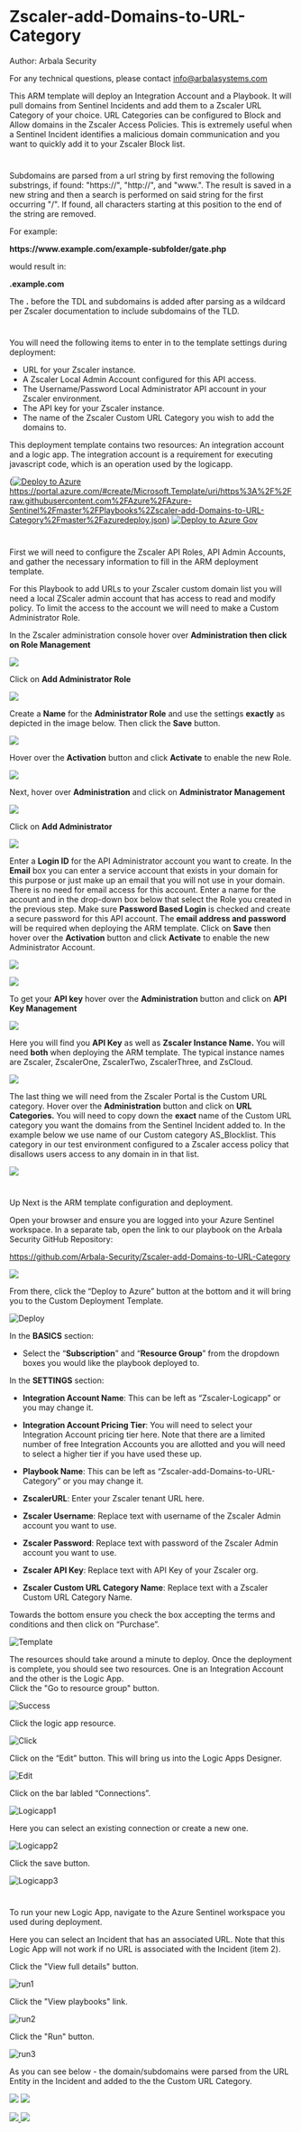 # Zscaler-add-Domains-to-URL-Category

Author: Arbala Security

For any technical questions, please contact info@arbalasystems.com   

This ARM template will deploy an Integration Account and a Playbook. It will pull domains from Sentinel Incidents and add them to a Zscaler URL Category of your choice. URL Categories can be configured to Block and Allow domains in the Zscaler Access Policies. This is extremely useful when a Sentinel Incident identifies a malicious domain communication and you want to quickly add it to your Zscaler Block list. 

#

Subdomains are parsed from a url string by first removing the following substrings, if found: "https://", "http://", and "ww<span></span>w.". 
The result is saved in a new string and then a search is performed on said string for the first occurring "/". 
If found, all characters starting at this position to the end of the string are removed.

For example:

**ht<span></span>tps://w<span></span>ww.example.<span></span>com/example-subfolder/gate.php**

would result in:  

**.example.com**

The **.** before the TDL and subdomains is added after parsing as a wildcard per Zscaler documentation to include subdomains of the TLD.  
                                                
                                                 
#

You will need the following items to enter in to the template settings during deployment: 

* URL for your Zscaler instance.
* A Zscaler Local Admin Account configured for this API access.
* The Username/Password Local Administrator API account in your Zscaler environment.
* The API key for your Zscaler instance.
* The name of the Zscaler Custom URL Category you wish to add the domains to.

This deployment template contains two resources: An integration account and a logic app. The integration account is a requirement for executing javascript code, which is an operation used by the logicapp.

([![Deploy to Azure](https://aka.ms/deploytoazurebutton)]()https://portal.azure.com/#create/Microsoft.Template/uri/https%3A%2F%2Fraw.githubusercontent.com%2FAzure%2FAzure-Sentinel%2Fmaster%2FPlaybooks%2Zscaler-add-Domains-to-URL-Category%2Fmaster%2Fazuredeploy.json)
[![Deploy to Azure Gov](https://aka.ms/deploytoazuregovbutton)](https://portal.azure.com/#create/Microsoft.Template/uri/https%3A%2F%2Fraw.githubusercontent.com%2FAzure%2FAzure-Sentinel%2Fmaster%2FPlaybooks%2FZscaler-add-Domains-to-URL-Category%2Fmaster%2Fazuredeploy.json)
 #

First we will need to configure the Zscaler API Roles, API Admin Accounts, and gather the necessary information to fill in the ARM deployment template.  

For this Playbook to add URLs to your Zscaler custom domain list you will need a local ZScaler admin account that has access to read and modify policy. To limit the access to the account we will need to make a Custom Administrator Role. 

In the Zscaler administration console hover over **Administration then click on Role Management**

![](Images/zgit1.png)

Click on **Add Administrator Role**

![](Images/zgit1a.png)

Create a **Name** for the **Administrator Role** and use the settings **exactly** as depicted in the image below. Then click the **Save** button.

![](Images/zgit2.png)

Hover over the **Activation** button and click **Activate** to enable the new Role.

![](Images/Activate.png)

Next, hover over **Administration** and click on **Administrator Management**

![](Images/zgit4.png)

Click on **Add Administrator**

![](Images/zgit5.png)

Enter a **Login ID** for the API Administrator account you want to create. 
In the **Email** box you can enter a service account that exists in your domain for this purpose or just make up an email that you will not use in your domain. There is no need for email access for this account.
Enter a name for the account and in the drop-down box below that select the Role you created in the previous step.
Make sure **Password Based Login** is checked and create a secure password for this API account.
The **email address and password** will be required when deploying the ARM template.
Click on **Save** then hover over the **Activation** button and click **Activate** to enable the new Administrator Account.

![](Images/zgit6.png)

![](Images/Activate.png)

To get your **API key** hover over the **Administration** button and click on **API Key Management**

![](Images/zgit7.png)

Here you will find you **API Key** as well as **Zscaler Instance Name.** You will need **both** when deploying the ARM template.  The typical instance names are Zscaler, ZscalerOne, ZscalerTwo, ZscalerThree, and ZsCloud.

![](Images/zgit8.png)

The last thing we will need from the Zscaler Portal is the Custom URL category. Hover over the **Administration** button and click on **URL Categories.** You will need to copy down the **exact** name of the Custom URL category you want the domains from the Sentinel Incident added to. In the example below we use name of our Custom category AS_Blocklist. This category in our test environment configured to a Zscaler access policy that disallows users access to any domain in in that list.

![](Images/URLcat.png)


 # 
Up Next is the ARM template configuration and deployment. 
 
Open your browser and ensure you are logged into your Azure Sentinel workspace. In a separate tab, open the link to our playbook on the Arbala Security GitHub Repository:

https://github.com/Arbala-Security/Zscaler-add-Domains-to-URL-Category

<a href="https://portal.azure.com/#create/Microsoft.Template/uri/https%3A%2F%2Fraw.githubusercontent.com%2FArbala-Security%2FZscaler-add-Domains-to-URL-Category%2Fmaster%2Fazuredeploy.json" target="_blank">
    <img src="https://aka.ms/deploytoazurebutton""/>
</a>

From there, click the “Deploy to Azure” button at the bottom and it will bring you to the Custom Deployment Template.

![Deploy](Images/deploy.png)

In the **BASICS** section:  

* Select the “**Subscription**” and “**Resource Group**” from the dropdown boxes you would like the playbook deployed to.  

In the **SETTINGS** section:   

* **Integration Account Name**: This can be left as “Zscaler-Logicapp” or you may change it.  

* **Integration Account Pricing Tier**: You will need to select your Integration Account pricing tier here. Note that there are a limited number of free Integration Accounts you are allotted and you will need to select a higher tier if you have used these up.  

* **Playbook Name**: This can be left as “Zscaler-add-Domains-to-URL-Category” or you may change it.  

* **ZscalerURL**: Enter your Zscaler tenant URL here.

* **Zscaler Username**:  Replace text with username of the Zscaler Admin account you want to use. 

* **Zscaler Password**: Replace text with password of the Zscaler Admin account you want to use. 

* **Zscaler API Key**: Replace text with API Key of your Zscaler org. 

* **Zscaler Custom URL Category Name**: Replace text with a Zscaler Custom URL Category Name. 

Towards the bottom ensure you check the box accepting the terms and conditions and then click on “Purchase”. 

![Template](Images/template.png)

The resources should take around a minute to deploy. Once the deployment is complete, you should see two resources. One is an Integration Account and the other is the Logic App.  
Click the "Go to resource group" button.

![Success](Images/success.png)

Click the logic app resource.

![Click](Images/logicappclick.png)

Click on the “Edit” button. This will bring us into the Logic Apps Designer.

![Edit](Images/logicappedit.png)

Click on the bar labled “Connections”.  

![Logicapp1](Images/logicapp1.png)

Here you can select an existing connection or create a new one.

![Logicapp2](Images/logicapp2.png)

Click the save button.

![Logicapp3](Images/logicapp3.png)

#

To run your new Logic App, navigate to the Azure Sentinel workspace you used during deployment.

Here you can select an Incident that has an associated URL. Note that this Logic App will not work if no URL is associated with the Incident (item 2). 

Click the "View full details" button.

![run1](Images/run1.png)

Click the "View playbooks" link.

![run2](Images/run2.png)

Click the "Run" button.

![run3](Images/run3.png)

As you can see below - the domain/subdomains were parsed from the URL Entity in the Incident and added to the the Custom URL Category. 

![](Images/gitinc.png)
![](Images/gitinc1.png)

<a href="https://portal.azure.com/#create/Microsoft.Template/uri/https%3A%2F%2Fraw.githubusercontent.com%2FArbala-Security%2FZscaler-add-Domains-to-URL-Category%2Fmaster%2Fazuredeploy.json" target="_blank">
    <img src="https://aka.ms/deploytoazurebutton""/>
</a>
<a href="https://portal.azure.com/#create/Microsoft.Template/uri/https%3A%2F%2Fraw.githubusercontent.com%2FArbala-Security%2FZscaler-add-Domains-to-URL-Category%2Fmaster%2Fazuredeploy.json" target="_blank">
<img src="https://raw.githubusercontent.com/Azure/azure-quickstart-templates/master/1-CONTRIBUTION-GUIDE/images/deploytoazuregov.png"/>
</a>
